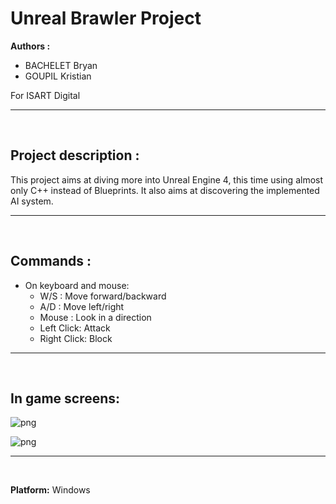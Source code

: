 # Unreal Brawler Project

**Authors :**
- BACHELET Bryan
- GOUPIL Kristian

For ISART Digital

<hr /><br />

## **Project description :**
This project aims at diving more into Unreal Engine 4, this time using almost only C++ instead of Blueprints. It also aims at discovering the implemented AI system.

<hr /><br />

## **Commands :**
- On keyboard and mouse:
    - W/S : Move forward/backward
    - A/D : Move left/right
    - Mouse : Look in a direction
    - Left Click: Attack
    - Right Click: Block

<hr /><br />

## **In game screens:**
![png](./InGameScreen/screen1.png)

![png](./InGameScreen/screen2.png)

<hr /><br />

**Platform:**
Windows
